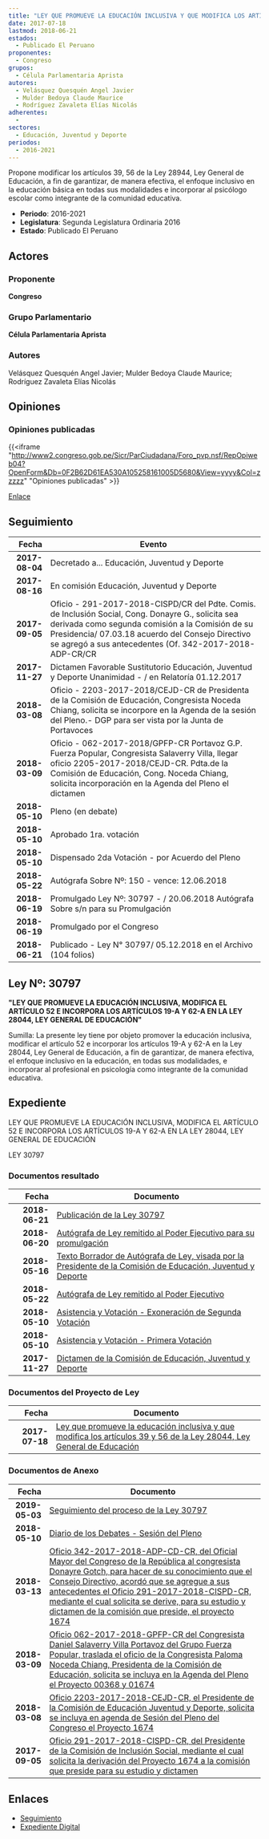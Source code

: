 ```yaml
---
title: "LEY QUE PROMUEVE LA EDUCACIÓN INCLUSIVA Y QUE MODIFICA LOS ARTÍCULOS 39 Y 56 DE LA LEY 28044, LEY GENERAL DE EDUCACIÓN"
date: 2017-07-18
lastmod: 2018-06-21
estados: 
  - Publicado El Peruano
proponentes: 
  - Congreso
grupos: 
  - Célula Parlamentaria Aprista
autores: 
  - Velásquez Quesquén Angel Javier
  - Mulder Bedoya Claude Maurice
  - Rodríguez Zavaleta Elías Nicolás
adherentes: 
  - 
sectores: 
  - Educación, Juventud y Deporte
periodos: 
  - 2016-2021
---
```


Propone modificar los artículos 39, 56 de la Ley 28944, Ley General de Educación, a fin de garantizar, de manera efectiva, el enfoque inclusivo en la educación básica en todas sus modalidades e incorporar al psicólogo escolar como integrante de la comunidad educativa.

- **Periodo**: 2016-2021
- **Legislatura**: Segunda Legislatura Ordinaria 2016
- **Estado**: Publicado El Peruano

## Actores

### Proponente

**Congreso**

### Grupo Parlamentario

**Célula Parlamentaria Aprista**

### Autores

Velásquez Quesquén Angel Javier; Mulder Bedoya Claude Maurice; Rodríguez Zavaleta Elías Nicolás


## Opiniones

### Opiniones publicadas

{{<iframe "http://www2.congreso.gob.pe/Sicr/ParCiudadana/Foro_pvp.nsf/RepOpiweb04?OpenForm&Db=0F2B62D61EA530A105258161005D5680&View=yyyy&Col=zzzzz" "Opiniones publicadas" >}}

[Enlace](http://www2.congreso.gob.pe/Sicr/ParCiudadana/Foro_pvp.nsf/RepOpiweb04?OpenForm&Db=0F2B62D61EA530A105258161005D5680&View=yyyy&Col=zzzzz)

## Seguimiento

| Fecha | Evento |
|------:|--------|
| **2017-08-04** | Decretado a... Educación, Juventud y Deporte|
| **2017-08-16** | En comisión Educación, Juventud y Deporte|
| **2017-09-05** | Oficio - 291-2017-2018-CISPD/CR del Pdte. Comis. de Inclusión Social, Cong. Donayre G., solicita sea derivada como segunda comisión a la Comisión de su Presidencia/ 07.03.18 acuerdo del Consejo Directivo se agregó a sus antecedentes (Of. 342-2017-2018-ADP-CR/CR|
| **2017-11-27** | Dictamen Favorable Sustitutorio Educación, Juventud y Deporte Unanimidad - / en Relatoría 01.12.2017|
| **2018-03-08** | Oficio - 2203-2017-2018/CEJD-CR de Presidenta de la Comisión de Educación, Congresista Noceda Chiang, solicita se incorpore en la Agenda de la sesión del Pleno.- DGP para ser vista por la Junta de Portavoces|
| **2018-03-09** | Oficio - 062-2017-2018/GPFP-CR Portavoz G.P. Fuerza Popular, Congresista Salaverry Villa, llegar oficio 2205-2017-2018/CEJD-CR. Pdta.de la Comisión de Educación, Cong. Noceda Chiang, solicita incorporación en la Agenda del Pleno el dictamen|
| **2018-05-10** | Pleno (en debate)|
| **2018-05-10** | Aprobado 1ra. votación|
| **2018-05-10** | Dispensado 2da Votación - por Acuerdo del Pleno|
| **2018-05-22** | Autógrafa Sobre Nº: 150 - vence: 12.06.2018|
| **2018-06-19** | Promulgado Ley Nº: 30797 - / 20.06.2018 Autógrafa Sobre s/n para su Promulgación|
| **2018-06-19** | Promulgado por el Congreso|
| **2018-06-21** | Publicado - Ley N° 30797/ 05.12.2018 en el Archivo (104 folios)|

## Ley Nº: 30797

**"LEY QUE PROMUEVE LA EDUCACIÓN INCLUSIVA, MODIFICA EL ARTÍCULO 52 E INCORPORA LOS ARTÍCULOS 19-A Y 62-A EN LA LEY 28044, LEY GENERAL DE EDUCACIÓN"**

Sumilla: La presente ley tiene por objeto promover la educación inclusiva, modificar el artículo 52 e incorporar los artículos 19-A y 62-A en la Ley 28044, Ley General de Educación, a fin de garantizar, de manera efectiva, el enfoque inclusivo en la educación, en todas sus modalidades, e incorporar al profesional en psicología como integrante de la comunidad educativa.


## Expediente

LEY QUE PROMUEVE LA EDUCACIÓN INCLUSIVA, MODIFICA EL ARTÍCULO 52 E INCORPORA LOS ARTÍCULOS 19-A Y 62-A EN LA LEY 28044, LEY GENERAL DE EDUCACIÓN

LEY 30797


### Documentos resultado

| Fecha | Documento |
|------:|--------|
| **2018-06-21** | [Publicación de la Ley 30797](http://www.leyes.congreso.gob.pe/Documentos/2016_2021/ADLP/Normas_Legales/30797-LEY.pdf) |
| **2018-06-20** | [Autógrafa de Ley remitido al Poder Ejecutivo para su promulgación](http://www.leyes.congreso.gob.pe/Documentos/2016_2021/ADLP/Texto_Aprobado/AU0167420180620.pdf) |
| **2018-05-16** | [Texto Borrador de Autógrafa de Ley, visada por la Presidente de la Comisión de Educación, Juventud y Deporte](http://www.leyes.congreso.gob.pe/Documentos/2016_2021/Texto_Borrador_de_Autografa/BAU01674_20180516.pdf) |
| **2018-05-22** | [Autógrafa de Ley remitido al Poder Ejecutivo](http://www.leyes.congreso.gob.pe/Documentos/2016_2021/Autografas/Ley_y_de_Resolucion_Legislativa/AU0167420180522.pdf) |
| **2018-05-10** | [Asistencia y Votación - Exoneración de Segunda Votación](http://www.leyes.congreso.gob.pe/Documentos/2016_2021/Asistencia_y_Votacion/Proyectos_de_Ley/AV01674_20180510.pdf) |
| **2018-05-10** | [Asistencia y Votación - Primera Votación](http://www.leyes.congreso.gob.pe/Documentos/2016_2021/Asistencia_y_Votacion/Proyectos_de_Ley/Exoneracion_de_Segunda_Votacion/AVES01674_20180510.pdf) |
| **2017-11-27** | [Dictamen de la Comisión de Educación, Juventud y Deporte](http://www.leyes.congreso.gob.pe/Documentos/2016_2021/Dictamenes/Proyectos_de_Ley/01674DC10MAY_20171127.pdf) |

### Documentos del Proyecto de Ley

| Fecha | Documento |
|------:|--------|
| **2017-07-18** | [Ley que promueve la educación inclusiva y que modifica los artículos 39 y 56 de la Ley 28044, Ley General de Educación](http://www.leyes.congreso.gob.pe/Documentos/2016_2021/Proyectos_de_Ley_y_de_Resoluciones_Legislativas/PL0167420170718.pdf) |

### Documentos de Anexo

| Fecha | Documento |
|------:|--------|
| **2019-05-03** | [Seguimiento del proceso de la Ley 30797](http://www.leyes.congreso.gob.pe/Documentos/2016_2021/Seguimiento_de_Proyectos_de_Ley/01674PL_20190503.pdf) |
| **2018-05-10** | [Diario de los Debates - Sesión del Pleno](http://www.leyes.congreso.gob.pe/Documentos/2016_2021/ADLP/Diario_Debates/30797-TDD.pdf) |
| **2018-03-13** | [Oficio 342-2017-2018-ADP-CD-CR, del Oficial Mayor del Congreso de la República al congresista Donayre Gotch, para hacer de su conocimiento que el Consejo Directivo, acordó que se agregue a sus antecedentes el Oficio 291-2017-2018-CISPD-CR, mediante el cual solicita se derive, para su estudio y dictamen de la comisión que preside, el proyecto 1674](http://www.leyes.congreso.gob.pe/Documentos/2016_2021/Oficios/Oficialia_Mayor/OFICIO-342-2017-2018-ADP-CD-CR.pdf) |
| **2018-03-09** | [Oficio 062-2017-2018-GPFP-CR del Congresista Daniel Salaverry Villa Portavoz del Grupo Fuerza Popular, traslada el oficio de la Congresista Paloma Noceda Chiang, Presidenta de la Comisión de Educación, solicita se incluya en la Agenda del Pleno el Proyecto 00368 y 01674](http://www.leyes.congreso.gob.pe/Documentos/2016_2021/Oficios/Grupos_Parlamentarios/OFICIO-062-2017-2018-GPFP-CR..pdf) |
| **2018-03-08** | [Oficio 2203-2017-2018-CEJD-CR, el Presidente de la Comisión de Educación Juventud y Deporte, solicita se incluya en agenda de Sesión del Pleno del Congreso el Proyecto 1674](http://www.leyes.congreso.gob.pe/Documentos/2016_2021/Oficios/Comisiones_Ordinarias/OFICIO-2203-2017-2018-CEJD-CR.pdf) |
| **2017-09-05** | [Oficio 291-2017-2018-CISPD-CR, del Presidente de la Comisión de Inclusión Social, mediante el cual solicita la derivación del Proyecto 1674 a la comisión que preside para su estudio y dictamen](http://www.leyes.congreso.gob.pe/Documentos/2016_2021/Oficios/Comisiones_Ordinarias/OFICIO-291-2017-2018-CISPD-CR..pdf) |

## Enlaces 

- [Seguimiento](http://www2.congreso.gob.pe/Sicr/TraDocEstProc/CLProLey2016.nsf/f7fff46988ca05b1052578e100829cc7/2ce0230af78a569c05258161005d2d1c?OpenDocument)
- [Expediente Digital](http://www2.congreso.gob.pe/Sicr/TraDocEstProc/CLProLey2016.nsf/f7fff46988ca05b1052578e100829cc7/2ce0230af78a569c05258161005d2d1c?OpenDocument&Click=05257FB7005EB655.eb71d0cf91d8294e05256cdf006b5706/$Body/0.1C6C)
